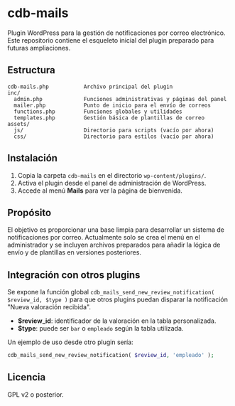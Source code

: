 # cdb-mails

Plugin WordPress para la gestión de notificaciones por correo electrónico. Este repositorio contiene el esqueleto inicial del plugin preparado para futuras ampliaciones.

## Estructura

```
cdb-mails.php           Archivo principal del plugin
inc/
  admin.php             Funciones administrativas y páginas del panel
  mailer.php            Punto de inicio para el envío de correos
  functions.php         Funciones globales y utilidades
  templates.php         Gestión básica de plantillas de correo
assets/
  js/                   Directorio para scripts (vacío por ahora)
  css/                  Directorio para estilos (vacío por ahora)
```

## Instalación

1. Copia la carpeta `cdb-mails` en el directorio `wp-content/plugins/`.
2. Activa el plugin desde el panel de administración de WordPress.
3. Accede al menú **Mails** para ver la página de bienvenida.

## Propósito

El objetivo es proporcionar una base limpia para desarrollar un sistema de notificaciones por correo. Actualmente solo se crea el menú en el administrador y se incluyen archivos preparados para añadir la lógica de envío y de plantillas en versiones posteriores.

## Integración con otros plugins

Se expone la función global `cdb_mails_send_new_review_notification( $review_id, $type )` para que otros plugins puedan disparar la notificación "Nueva valoración recibida".

- **$review_id**: identificador de la valoración en la tabla personalizada.
- **$type**: puede ser `bar` o `empleado` según la tabla utilizada.

Un ejemplo de uso desde otro plugin sería:

```php
cdb_mails_send_new_review_notification( $review_id, 'empleado' );
```

## Licencia

GPL v2 o posterior.
